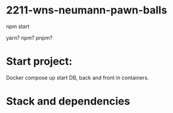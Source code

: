 # 2211-wns-neumann-pawn-balls

npm start

yarn? npm? pnpm?

# Start project:

Docker compose up
  start DB, back and front in containers.

# Stack and dependencies
